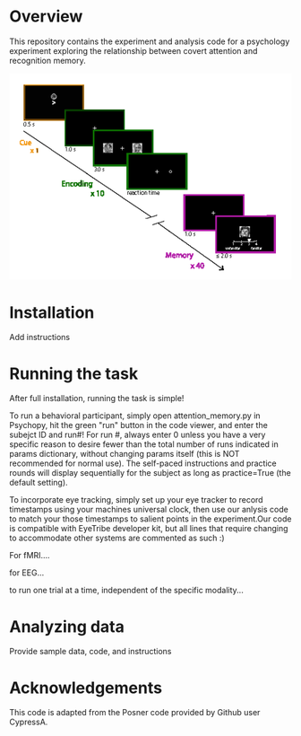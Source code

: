 # Overview

This repository contains the experiment and analysis code for a psychology experiment exploring the relationship between covert attention and recognition memory.  

![Hypertools example](figs/attn_task.png)

# Installation

Add instructions

# Running the task

After full installation, running the task is simple!

To run a behavioral participant, simply open attention_memory.py in Psychopy, hit the green "run" button in the code viewer, and enter the subejct ID and run#!  For run #, always enter 0 unless you have a very specific reason to desire fewer than the total number of runs indicated in params dictionary, without changing params itself (this is NOT recommended for normal use).  The self-paced instructions and practice rounds will display sequentially for the subject as long as practice=True (the default setting).

To incorporate eye tracking, simply set up your eye tracker to record timestamps using your machines universal clock, then use our anlysis code to match your those timestamps to salient points in the experiment.Our code is compatible with EyeTribe developer kit, but all lines that require changing to accommodate other systems are commented as such :)

For fMRI....

for EEG...

to run one trial at a time, independent of the specific modality... 


# Analyzing data

Provide sample data, code, and instructions

# Acknowledgements

This code is adapted from the Posner code provided by Github user CypressA.
